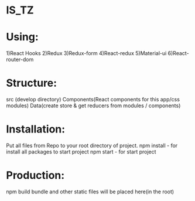 # IS_TZ
# Using:

1)React Hooks
2)Redux
3)Redux-form
4)React-redux
5)Material-ui
6)React-router-dom


# Structure:
src (develop directory)
Components(React components for this app/css modules)
Data(create store & get reducers from modules / components)


# Installation:

Put all files from Repo to your root directory of project.
npm install  - for install all packages to start project
npm start - for start project

# Production:

npm build
bundle and other static files will be placed here(in the root)
